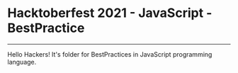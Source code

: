 # Hacktoberfest 2021 - JavaScript - BestPractice
___
Hello Hackers! It's folder for BestPractices in JavaScript programming language.